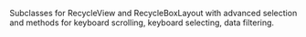 Subclasses for RecycleView and RecycleBoxLayout with advanced selection and methods for keyboard scrolling, keyboard selecting, data filtering.
